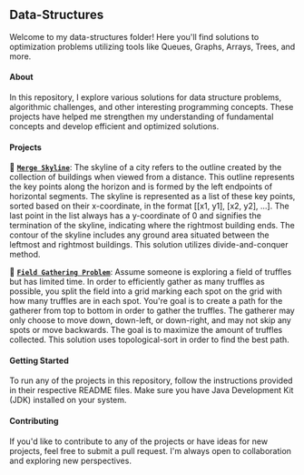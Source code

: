 ## Data-Structures

Welcome to my data-structures folder! Here you'll find solutions to optimization problems utilizing tools like Queues, Graphs, Arrays, Trees, and more.

#### About

In this repository, I explore various solutions for data structure problems, algorithmic challenges, and other interesting programming concepts. These projects have helped me strengthen my understanding of fundamental concepts and develop efficient and optimized solutions.

#### Projects

🌆 [**`Merge Skyline`**](merge-skyline): The skyline of a city refers to the outline created by the collection of buildings when viewed from a distance. This outline represents the key points along the horizon and is formed by the left endpoints of horizontal segments. The skyline is represented as a list of these key points, sorted based on their x-coordinate, in the format [[x1, y1], [x2, y2], ...]. The last point in the list always has a y-coordinate of 0 and signifies the termination of the skyline, indicating where the rightmost building ends. The contour of the skyline includes any ground area situated between the leftmost and rightmost buildings. This solution utilizes divide-and-conquer method.

🍄 [**`Field Gathering Problem`**](field-gathering-problem): Assume someone is exploring a field of truffles but has limited time. In order to efficiently gather as many truffles as possible, you split the field into a grid marking each spot on the grid with how many truffles are in each spot. You're goal is to create a path for the gatherer from top to bottom in order to gather the truffles. The gatherer may only choose to move down, down-left, or down-right, and may not skip any spots or move backwards. The goal is to maximize the amount of truffles collected. This solution uses topological-sort in order to find the best path.

#### Getting Started
To run any of the projects in this repository, follow the instructions provided in their respective README files. Make sure you have Java Development Kit (JDK) installed on your system.

#### Contributing
If you'd like to contribute to any of the projects or have ideas for new projects, feel free to submit a pull request. I'm always open to collaboration and exploring new perspectives.
